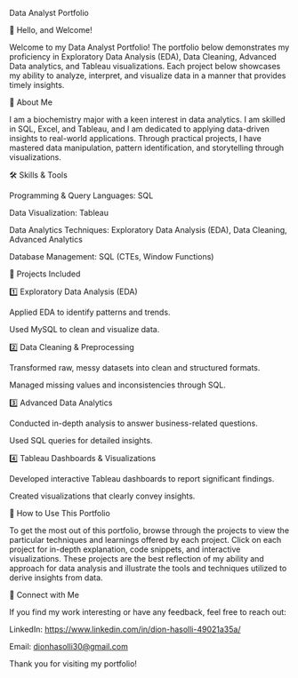Data Analyst Portfolio

📌 Hello, and Welcome!

Welcome to my Data Analyst Portfolio! The portfolio below demonstrates my proficiency in Exploratory Data Analysis (EDA), Data Cleaning, Advanced Data analytics, and Tableau visualizations. Each project below showcases my ability to analyze, interpret, and visualize data in a manner that provides timely insights.

📖 About Me

I am a biochemistry major with a keen interest in data analytics. I am skilled in SQL, Excel, and Tableau, and I am dedicated to applying data-driven insights to real-world applications. Through practical projects, I have mastered data manipulation, pattern identification, and storytelling through visualizations.

🛠️ Skills & Tools

Programming & Query Languages: SQL

Data Visualization: Tableau

Data Analytics Techniques: Exploratory Data Analysis (EDA), Data Cleaning, Advanced Analytics

Database Management: SQL (CTEs, Window Functions)

📂 Projects Included

1️⃣ Exploratory Data Analysis (EDA)

Applied EDA to identify patterns and trends.

Used MySQL to clean and visualize data.

2️⃣ Data Cleaning & Preprocessing

Transformed raw, messy datasets into clean and structured formats.

Managed missing values and inconsistencies through SQL.

3️⃣ Advanced Data Analytics

Conducted in-depth analysis to answer business-related questions.

Used SQL queries for detailed insights.

4️⃣ Tableau Dashboards & Visualizations

Developed interactive Tableau dashboards to report significant findings.

Created visualizations that clearly convey insights.

🚀 How to Use This Portfolio

To get the most out of this portfolio, browse through the projects to view the particular techniques and learnings offered by each project. Click on each project for in-depth explanation, code snippets, and interactive visualizations. These projects are the best reflection of my ability and approach for data analysis and illustrate the tools and techniques utilized to derive insights from data.

🚀 Connect with Me

If you find my work interesting or have any feedback, feel free to reach out:

LinkedIn: https://www.linkedin.com/in/dion-hasolli-49021a35a/

Email: dionhasolli30@gmail.com

Thank you for visiting my portfolio! 


